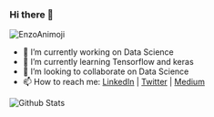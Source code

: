 ### Hi there 👋
![EnzoAnimoji](https://user-images.githubusercontent.com/20175372/87330405-d1fbc500-c538-11ea-8dca-55854d681b31.gif)

- 🔭 I’m currently working on Data Science
- 🌱 I’m currently learning Tensorflow and keras
- 👯 I’m looking to collaborate on Data Science
- 📫 How to reach me: [LinkedIn](https://www.linkedin.com/in/shrey-ghelani) | [Twitter](https://twitter.com/GhelaniShrey) | [Medium](https://medium.com/@shrey.apple139)

![Github Stats](https://github-readme-stats.vercel.app/api?username=Shrey139&show_icons=true&hide_border=true)
